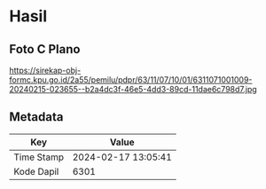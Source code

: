 # Hasil

## Foto C Plano

https://sirekap-obj-formc.kpu.go.id/2a55/pemilu/pdpr/63/11/07/10/01/6311071001009-20240215-023655--b2a4dc3f-46e5-4dd3-89cd-11dae6c798d7.jpg


## Metadata

| Key        | Value               |
| ---------- | ------------------- |
| Time Stamp | 2024-02-17 13:05:41 |
| Kode Dapil | 6301                |



